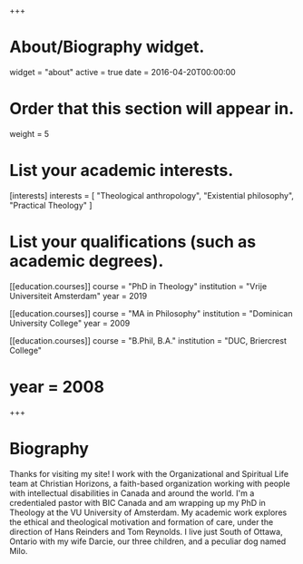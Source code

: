 +++
# About/Biography widget.
widget = "about"
active = true
date = 2016-04-20T00:00:00

# Order that this section will appear in.
weight = 5

# List your academic interests.
[interests]
  interests = [
    "Theological anthropology",
    "Existential philosophy",
    "Practical Theology"
  ]

# List your qualifications (such as academic degrees).
[[education.courses]]
  course = "PhD in Theology"
  institution = "Vrije Universiteit Amsterdam"
  year = 2019

[[education.courses]]
  course = "MA in Philosophy"
  institution = "Dominican University College"
  year = 2009

[[education.courses]]
  course = "B.Phil, B.A."
  institution = "DUC, Briercrest College"
  # year = 2008
 
+++

# Biography

Thanks for visiting my site! I work with the Organizational and Spiritual Life team at Christian Horizons, a faith-based organization working with people with intellectual disabilities in Canada and around the world. I'm a credentialed pastor with BIC Canada and am wrapping up my PhD in Theology at the VU University of Amsterdam. My academic work explores the ethical and theological motivation and formation of care, under the direction of Hans Reinders and Tom Reynolds. I live just South of Ottawa, Ontario with my wife Darcie, our three children, and a peculiar dog named Milo.

